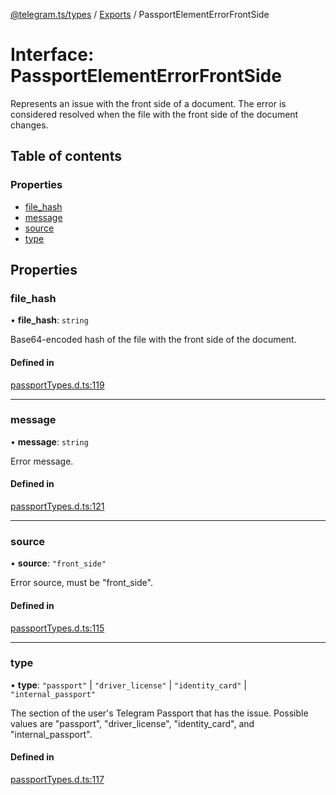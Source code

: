 [@telegram.ts/types](../README.md) / [Exports](../modules.md) / PassportElementErrorFrontSide

# Interface: PassportElementErrorFrontSide

Represents an issue with the front side of a document. The error is considered resolved when the file with the front side of the document changes.

## Table of contents

### Properties

- [file\_hash](PassportElementErrorFrontSide.md#file_hash)
- [message](PassportElementErrorFrontSide.md#message)
- [source](PassportElementErrorFrontSide.md#source)
- [type](PassportElementErrorFrontSide.md#type)

## Properties

### file\_hash

• **file\_hash**: `string`

Base64-encoded hash of the file with the front side of the document.

#### Defined in

[passportTypes.d.ts:119](https://github.com/telegramsjs/types/blob/d08200f/src/passportTypes.d.ts#L119)

___

### message

• **message**: `string`

Error message.

#### Defined in

[passportTypes.d.ts:121](https://github.com/telegramsjs/types/blob/d08200f/src/passportTypes.d.ts#L121)

___

### source

• **source**: ``"front_side"``

Error source, must be "front_side".

#### Defined in

[passportTypes.d.ts:115](https://github.com/telegramsjs/types/blob/d08200f/src/passportTypes.d.ts#L115)

___

### type

• **type**: ``"passport"`` \| ``"driver_license"`` \| ``"identity_card"`` \| ``"internal_passport"``

The section of the user's Telegram Passport that has the issue. Possible values are "passport", "driver_license", "identity_card", and "internal_passport".

#### Defined in

[passportTypes.d.ts:117](https://github.com/telegramsjs/types/blob/d08200f/src/passportTypes.d.ts#L117)
